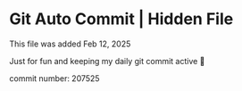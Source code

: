 # Git Auto Commit | Hidden File

This file was added Feb 12, 2025

Just for fun and keeping my daily git commit active 🤪

commit number: 207525
